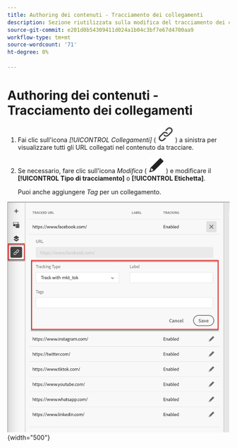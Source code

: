 ```yaml
---
title: Authoring dei contenuti - Tracciamento dei collegamenti
description: Sezione riutilizzata sulla modifica del tracciamento dei collegamenti per l’authoring dei contenuti
source-git-commit: e201d0b54309411d024a1b04c3bf7e67d4700aa9
workflow-type: tm+mt
source-wordcount: '71'
ht-degree: 0%

---
```


# Authoring dei contenuti - Tracciamento dei collegamenti

1. Fai clic sull&#39;icona _[!UICONTROL Collegamenti]_ ( ![Mostra icona collegamenti](../assets/do-not-localize/icon-links.svg) ) a sinistra per visualizzare tutti gli URL collegati nel contenuto da tracciare.

1. Se necessario, fare clic sull&#39;icona _Modifica_ ( ![Modifica icona](../user/assets/do-not-localize/icon-edit.svg) ) e modificare il **[!UICONTROL Tipo di tracciamento]** o **[!UICONTROL Etichetta]**.

   Puoi anche aggiungere _Tag_ per un collegamento.

![Fai clic sull&#39;icona Modifica per accedere al tracciamento dei collegamenti](../assets/content-design-shared/visual-designer-links.png){width="500"}